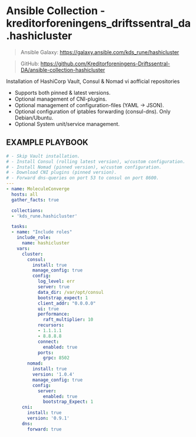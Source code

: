 # Ansible Collection - kreditorforeningens_driftssentral_da.hashicluster

> Ansible Galaxy: https://galaxy.ansible.com/kds_rune/hashicluster

> GitHub: https://github.com/Kreditorforeningens-Driftssentral-DA/ansible-collection-hashicluster

Installation of HashiCorp Vault, Consul & Nomad vi aofficial repositories
- Supports both pinned & latest versions.
- Optional management of CNI-plugins.
- Optional management of configuration-files (YAML -> JSON).
- Optional configuration of iptables forwarding (consul-dns). Only Debian/Ubuntu.
- Optional System unit/service management.

## EXAMPLE PLAYBOOK

```yaml
# - Skip Vault installation.
# - Install Consul (rolling latest version), w/custom configuration.
# - Install Nomad (pinned version), w/custom configuration.
# - Download CNI plugins (pinned version).
# - Forward dns-queries on port 53 to consul on port 8600.
---
- name: MoleculeConverge
  hosts: all
  gather_facts: true

  collections:
  - 'kds_rune.hashicluster'

  tasks:
  - name: "Include roles"
    include_role:
      name: hashicluster
    vars:
      cluster:
        consul:
          install: true
          manage_config: true
          config:
            log_level: err
            server: true
            data_dir: /var/opt/consul
            bootstrap_expect: 1
            client_addr: "0.0.0.0"
            ui: true
            performance:
              raft_multiplier: 10
            recursors:
            - 1.1.1.1
            - 8.8.8.8
            connect:
              enabled: true
            ports:
              grpc: 8502
        nomad:
          install: true
          version: '1.0.4'
          manage_config: true
          config:
            server:
              enabled: true
              bootstrap_Expect: 1
      cni:
        install: true
        version: '0.9.1'
      dns:
        forward: true
```

